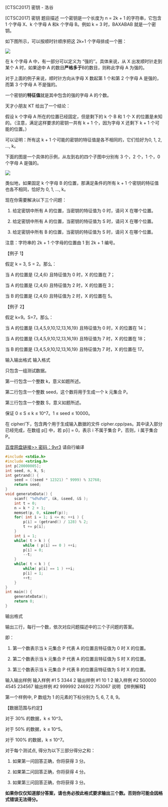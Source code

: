 



[CTSC2017] 密钥 - 洛谷














[CTSC2017] 密钥
题目描述
一个密钥是一个长度为 n = 2k + 1 的字符串，它包含 1 个字母 X、k 个字母 A 和k 个字母 B。例如 k = 3 时，BAXABAB 就是一个密钥。

如下图所示，可以按顺时针顺序把这 2k+1 个字母排成一个圈：

 ![](https://cdn.luogu.com.cn/upload/pic/5481.png) 

在 k 个字母 A 中，有一部分可以定义为 “强的’’。具体来说，从 X 出发顺时针走到某个 A 时，如果途中 A 的数目**严格多于**B的数目，则称此字母 A 为强的。

对于上面的例子来说，顺时针方向从字母 X 数起第 1 个和第 2 个字母 A 是强的，而第 3 个字母 A 不是强的。

一个密钥的**特征值**就是其中包含的强的字母 A 的个数。

天才小朋友 KT 给出了一个结论：

假设 k 个字母 A 所在的位置已经固定，但是剩下的 k 个 B 和 1 个 X 的位置是未知的。（注意，满足这样要求的密钥一共有 k + 1 个，因为字母 X 还剩下 k + 1 个可能的位置。）

可以证明：所有这 k + 1 个可能的密钥的特征值是各不相同的，它们恰好为0, 1, 2, …, k。

下面的图是一个具体的示例，从左到右的四个子图中分别有 3 个，2 个，1 个，0个字母 A 是强的。

 ![](https://cdn.luogu.com.cn/upload/pic/5482.png) 

类似地，如果固定 k 个字母 B 的位置，那满足条件的所有 k + 1 个密钥的特征值也各不相同，恰好为 0, 1, …, k。

现在你需要解决以下三个问题：

1. 给定密钥中所有 A 的位置，当密钥的特征值为 0 时，请问 X 在哪个位置。

2. 给定密钥中所有 A 的位置，当密钥的特征值为 S 时，请问 X 在哪个位置。

3. 给定密钥中所有 B 的位置，当密钥的特征值为 S 时，请问 X 在哪个位置。

注意：字符串的 2k + 1 个字母的位置由 1 到 2k + 1 编号。


【例子 1】

假定 k = 3, S = 2。那么：

当 A 的位置是 {2,4,6} 且特征值为 0 时，X 的位置在 7；

当 A 的位置是 {2,4,6} 且特征值为 2 时，X 的位置在 3；

当 B 的位置是 {2,4,6} 且特征值为 2 时，X 的位置在 5。

【例子 2】

假定 k=9。S=7。那么：

当 A 的位置是 {3,4,5,9,10,12,13,16,19} 且特征值为 0 时，X 的位置在 14；

当 A 的位置是 {3,4,5,9,10,12,13,16,19} 且特征值为 7 时，X 的位置在 18；

当 B 的位置是 {3,4,5,9,10,12,13,16,19} 且特征值为 7 时，X 的位置在 17。

输入输出格式
输入格式

只包含一组测试数据。

第一行包含一个整数 k，意义如题所述。

第二行包含一个整数 seed，这个数将用于生成一个 k 元集合 P。

第三行包含一个整数 S，意义如题所述。

保证 0 ≤ S ≤ k ≤ 10^7。1 ≤ seed ≤ 10000。

在 cipher/下，包含两个用于生成输入数据的文件 cipher.cpp/pas。其中读入部分已经完成，在数组 p[] 中，若 p[i] = 0，表示 i 不属于集合 P，否则，i 属于集合P。

[百度网盘链接>>   密码：9vr3](http://pan.baidu.com/s/1i55NdWx) 请自行编译

```cpp
#include <stdio.h>
#include <string.h>
int p[20000005];
int seed, n, k, S;
int getrand() {
	seed = ((seed * 12321) ^ 9999) % 32768;
	return seed;
}
void generateData() {
	scanf( "%d%d%d", &k, &seed, &S );
	int t = 0;
	n = k * 2 + 1;
	memset(p, 0, sizeof(p));
	for( int i = 1; i <= n; ++i ) {
		p[i] = (getrand() / 128) % 2;
		t += p[i];
	}
	int i = 1;
	while( t > k ) {
		while ( p[i] == 0 ) ++i;
		p[i] = 0;
		--t;
	}
	while( t < k ) {
		while( p[i] == 1 ) ++i;
		p[i] = 1;
		++t;
	}
}
int main() {
	generateData();
	return 0;
}
```

输出格式

输出三行，每行一个数，依次对应问题描述中的三个子问题的答案。

即：
1. 第一个数表示当 k 元集合 P 代表 A 的位置且特征值为 0 时 X 的位置。

2. 第二个数表示当 k 元集合 P 代表 A 的位置且特征值为 S 时 X 的位置。

3. 第三个数表示当 k 元集合 P 代表 B 的位置且特征值为 S 时 X 的位置。

输入输出样例
输入样例 #1
5
3344
2
输出样例 #1
10
1
2
输入样例 #2
500000
4545
234567
输出样例 #2
999992
246922
753067
说明
【样例解释】

第一个样例中, P 数组为 1 的元素的下标分别为 5, 6, 7, 8, 9。


【数据范围与约定】

对于 30% 的数据，k ≤ 10^3。

对于 50% 的数据，k ≤ 10^5。

对于 100% 的数据，k ≤ 10^7。

对于每个测试点, 得分为以下三部分得分之和：

1. 如果第一问回答正确，你将获得 3 分。

2. 如果第二问回答正确，你将获得 4 分。

3. 如果第三问回答正确，你将获得 3 分。

**如果你仅仅知道部分答案，请也务必按此格式要求输出三个数。否则你可能会因格式错误无法得分。**







